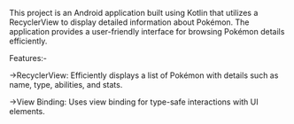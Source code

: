This project is an Android application built using Kotlin that utilizes a RecyclerView to display detailed information about Pokémon. The application provides a user-friendly interface for browsing Pokémon details efficiently.

Features:-

->RecyclerView: Efficiently displays a list of Pokémon with details such as name, type, abilities, and stats.

->View Binding: Uses view binding for type-safe interactions with UI elements.
